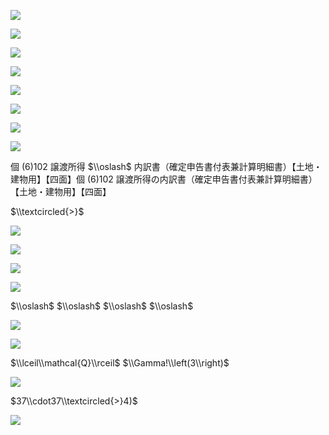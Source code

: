 ![](https://www.nta.go.jp/tmp/d310df14-a6b3-4b2a-91aa-4140e996e6b3/images/85d2ecc886907d6c831d300f4bf092c4ea36d767ca05a1a991767070c31681e9.jpg)

![](https://www.nta.go.jp/tmp/d310df14-a6b3-4b2a-91aa-4140e996e6b3/images/2864b56a46e9dbb42f21f59b3b31a4ff95d3e167a5d573dc436f29cf3d5c7b2b.jpg)

![](https://www.nta.go.jp/tmp/d310df14-a6b3-4b2a-91aa-4140e996e6b3/images/00c60a481bf561979a936f4b5149dd764a5d04542258505362dea3a3baed3542.jpg)

![](https://www.nta.go.jp/tmp/d310df14-a6b3-4b2a-91aa-4140e996e6b3/images/4563a0a5470f78b781078d5ad7657c4ecae8a46dd1f81f73ce55f3484d39f5e9.jpg)

![](https://www.nta.go.jp/tmp/d310df14-a6b3-4b2a-91aa-4140e996e6b3/images/2dbc719653f427b132e41bb93e421349a2bd29c157ac5da8a158c28d146f44bf.jpg)

![](https://www.nta.go.jp/tmp/d310df14-a6b3-4b2a-91aa-4140e996e6b3/images/382e5daa3d7860fbcf3083af61b09ac905bfd069fc77aed062ba81d2100f458b.jpg)

![](https://www.nta.go.jp/tmp/d310df14-a6b3-4b2a-91aa-4140e996e6b3/images/2714f2a6bcb50fc5968d5615c5b43d080b0e1ef51c1f969a0e2a66c621e510d1.jpg)

![](https://www.nta.go.jp/tmp/d310df14-a6b3-4b2a-91aa-4140e996e6b3/images/c158fea8dffcdb52799ac52f2a686793a05faa24d8429e020fe48d5f42ed9def.jpg)

個 $(6)102$ 譲渡所得 $\\oslash$ 内訳書（確定申告書付表兼計算明細書）【土地・建物用】【四面】個 $(6)102$ 譲渡所得の内訳書（確定申告書付表兼計算明細書）【土地・建物用】【四面】

$\\textcircled{>}$

![](https://www.nta.go.jp/tmp/d310df14-a6b3-4b2a-91aa-4140e996e6b3/images/ce56365f31a7ccf901c56d5a586a1412cadf39290eb67c0d4de304e2a0b770b5.jpg)

![](https://www.nta.go.jp/tmp/d310df14-a6b3-4b2a-91aa-4140e996e6b3/images/1a4e2739563679fd122c55aca7aedbb5039eaf46926fb13e807d9387f5aeb838.jpg)

![](https://www.nta.go.jp/tmp/d310df14-a6b3-4b2a-91aa-4140e996e6b3/images/71bb0413cbcd89a6d5a47b6d0f296585567398b5e1f47da7293cc625382f33e0.jpg)

![](https://www.nta.go.jp/tmp/d310df14-a6b3-4b2a-91aa-4140e996e6b3/images/d37c14105147167406f012c529dfac86601576d7ba95d4d9772753de35737469.jpg)

$\\oslash$ $\\oslash$ $\\oslash$ $\\oslash$

![](https://www.nta.go.jp/tmp/d310df14-a6b3-4b2a-91aa-4140e996e6b3/images/d9eda1a62da6cc065d0893ce7ea0cbbc9fd1bf7930b0932283951c1d1ba455e8.jpg)

![](https://www.nta.go.jp/tmp/d310df14-a6b3-4b2a-91aa-4140e996e6b3/images/5037f851ebffa0b49229e321ba6e3de565af93081795e5d322112e9be5b83dbf.jpg)

$\\lceil\\mathcal{Q}\\rceil$ $\\Gamma!\\left(3\\right)$

![](https://www.nta.go.jp/tmp/d310df14-a6b3-4b2a-91aa-4140e996e6b3/images/5817dc36bd40bcc8c422bc9bc1ccecb81efb62baf94d031de96c21f5fd4c47f1.jpg)

$37\\cdot37\\textcircled{>}4)$

![](https://www.nta.go.jp/tmp/d310df14-a6b3-4b2a-91aa-4140e996e6b3/images/1a4ae72b1515468355dfc9d9338a0ccf4c72e086a9bc9b4cc3cf93f8d45bc3b8.jpg)